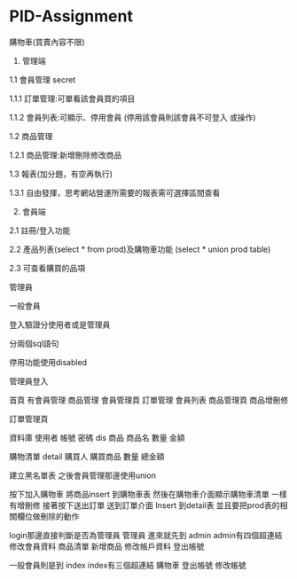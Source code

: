 # PID-Assignment
購物車(買賣內容不限)
1. 管理端

1.1 會員管理 secret

1.1.1 訂單管理:可單看該會員買的項目

1.1.2 會員列表:可顯示、停用會員 (停用該會員則該會員不可登入 或操作)

1.2 商品管理

1.2.1 商品管理:新增刪除修改商品

1.3 報表(加分題，有空再執行)

1.3.1 自由發揮，思考網站營運所需要的報表需可選擇區間查看

2. 會員端

2.1 註冊/登入功能

2.2 產品列表(select * from prod)及購物車功能 (select * union prod table)

2.3 可查看購買的品項

管理員

一般會員

登入驗證分使用者或是管理員

分兩個sql語句

停用功能使用disabled

管理員登入

首頁 有會員管理 商品管理
會員管理頁 訂單管理 會員列表
商品管理頁 商品增刪修

訂單管理頁 

資料庫
使用者
帳號 密碼 dis 
商品 
商品名 數量 金額

購物清單 detail
購買人 購買商品 數量 總金額

建立黑名單表
之後會員管理那邊使用union 

按下加入購物車 將商品insert 到購物車表
然後在購物車介面顯示購物車清單
一樣有增刪修
接著按下送出訂單
送到訂單介面
Insert 到detail表
並且要把prod表的相關欄位做刪除的動作


login那邊直接判斷是否為管理員
管理員 進來就先到 admin
admin有四個超連結
修改會員資料 商品清單 新增商品 修改帳戶資料 登出帳號

一般會員則是到 index
index有三個超連結
購物車 登出帳號 修改帳號